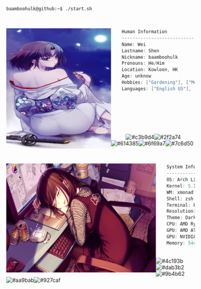```console
baamboohulk@github:~$ ./start.sh
```
<br>

<div>
  <img align="left" src="https://github.com/baamboohulk/baamboohulk/blob/master/assets/omed.jpg" alt="Unfortunately I didn't find the author of the pic, feel to open a pull request if found" width="280px" height="320px"/>


  ```csharp
      Human Information
      ------------------------------------------
      Name: Wei
      Lastname: Shen
      Nickname: baamboohulk
      Pronouns: He/Him
      Location: Kowloon, HK
      Age: unknow
      Hobbies: ["Gardening"], ["Movies"], ["Coding"], ["Gaming"], ["Music"]
      Languages: ["English US"], ["English UK"], ["Chinese"]






  ```
</div>

<br>

<p align="left">
  &nbsp; &nbsp; &nbsp; &nbsp; &nbsp;
  <img alt="#c3b9d4" src="https://via.placeholder.com/15/c3b9d4/000000?+text=+" width="25" height="20"/><img alt="#2f2a74" src="https://via.placeholder.com/15/2f2a74/000000?+text=+" width="25" height="20"/><img alt="#614385" src="https://via.placeholder.com/15/614385/000000?+text=+" width="25" height="20"/><img alt="#6f69a7" src="https://via.placeholder.com/15/6f69a7/000000?+text=+" width="25" height="20"/><img alt="#7c6d50" src="https://via.placeholder.com/15/7c6d50/000000?+text=+" width="25" height="20"/>
</p>

<br>

<div>
  <img align="left" src="https://github.com/baamboohulk/baamboohulk/blob/master/assets/omed-2.jpg" alt="Unfortunately I didn't find the author of the pic, feel to open a pull request if found" width="400px" height="290px"/>

  ```csharp
      System Information
      ------------------------------------------
      OS: Arch Linux x86_64
      Kernel: 5.16.13-arch1-1
      WM: xmonad
      Shell: zsh 5.8.1
      Terminal: kitty
      Resolution: 1920x1080
      Theme: Dark
      CPU: AMD Ryzen 5 4600H @ 3.000GHz
      GPU: AMD ATI 05:00.0 Renoir
      GPU: NVIDIA GeForce GTX 1650 Ti Mobile
      Memory: 5443MiB / 15429MiB 3200MHz
  ```    
</div>

<p align="left">
  &nbsp; &nbsp; &nbsp; &nbsp; &nbsp;
  <img alt="#4c193b" src="https://via.placeholder.com/15/4c193b/000000?+text=+" width="25" height="20"/><img alt="#dab3b2" src="https://via.placeholder.com/15/dab3b2/000000?+text=+" width="25" height="20"/><img alt="#9b4b62" src="https://via.placeholder.com/15/9b4b62/000000?+text=+" width="25" height="20"/><img alt="#aa9bab" src="https://via.placeholder.com/15/aa9bab/000000?+text=+" width="25" height="20"/><img alt="#927caf" src="https://via.placeholder.com/15/927caf/000000?+text=+" width="25" height="20"/>
</p>
